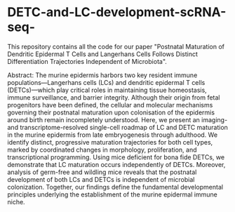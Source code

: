 # DETC-and-LC-development-scRNA-seq-
This repository contains all the code for our paper "Postnatal Maturation of Dendritic Epidermal T Cells and Langerhans Cells Follows Distinct Differentiation Trajectories Independent of Microbiota".

Abstract:
The murine epidermis harbors two key resident immune populations—Langerhans cells (LCs) and dendritic epidermal T cells (DETCs)—which play critical roles in maintaining tissue homeostasis, immune surveillance, and barrier integrity. Although their origin from fetal progenitors have been defined, the cellular and molecular mechanisms governing their postnatal maturation upon colonisation of the epidermis around birth remain incompletely understood. Here, we present an imaging- and transcriptome-resolved single-cell roadmap of LC and DETC maturation in the murine epidermis from late embryogenesis through adulthood. We identify distinct, progressive maturation trajectories for both cell types, marked by coordinated changes in morphology, proliferation, and transcriptional programming. Using mice deficient for bona fide DETCs, we demonstrate that LC maturation occurs independently of DETCs. Moreover, analysis of germ-free and wildling mice reveals that the postnatal development of both LCs and DETCs is independent of microbial colonization. Together, our findings define the fundamental developmental principles underlying the establishment of the murine epidermal immune niche.
